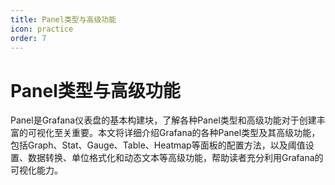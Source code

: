 ```yaml
---
title: Panel类型与高级功能
icon: practice
order: 7
---
```


# Panel类型与高级功能

Panel是Grafana仪表盘的基本构建块，了解各种Panel类型和高级功能对于创建丰富的可视化至关重要。本文将详细介绍Grafana的各种Panel类型及其高级功能，包括Graph、Stat、Gauge、Table、Heatmap等面板的配置方法，以及阈值设置、数据转换、单位格式化和动态文本等高级功能，帮助读者充分利用Grafana的可视化能力。
